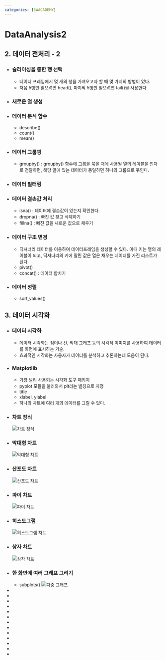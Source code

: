 ```yaml
---
categories: [SWACADEMY]
---
```


# DataAnalysis2

## 2. 데이터 전처리 - 2

- ### 슬라이싱을 통한 행 선택
  - 데이터 프레임에서 몇 개의 행을 가져오고자 할 때 몇 가지의 방법이 있다.
  - 처음 5행만 얻으려면 head(), 마지막 5행만 얻으려면 tail()을 사용한다.
- ### 새로운 열 생성
- ### 데이터 분석 함수
  - describe()
  - count()
  - mean()
- ### 데이터 그룹핑
  - groupby() : groupby() 함수에 그룹을 묶을 때에 사용될 열의 레이블을 인자로 전달하면, 해당 열에 있는 데이터가 동일하면 하나의 그룹으로 묶인다.
- ### 데이터 필터링
- ### 데이터 결손값 처리
  - isna() : 데이터에 결손값이 있는지 확인한다.
  - dropna() : 빠진 값 찾고 삭제하기
  - fillna() : 빠진 값을 새로운 값으로 채우기
- ### 데이터 구조 변경
  - 딕셔너리 데이터를 이용하여 데이터프레임을 생성할 수 있다. 이때 키는 열의 레이블이 되고, 딕셔너리의 키에 딸린 값은 열은 채우는 데이터를 가진 리스트가 된다.
  - pivot()
  - concat() : 데이터 합치기
- ### 데이터 정렬
  - sort_values()

## 3. 데이터 시각화

- ### 데이터 시각화
  - 데이터 시각화는 점이나 선, 막대 그래프 등의 시각적 이미지를 사용하여 데이터를 화면에 표시하는 기술.
  - 효과적인 시각화는 사용자가 데이터를 분석하고 추론하는데 도움이 된다.
- ### Matplotlib
  - 가장 널리 사용되는 시각화 도구 패키지
  - pyplot 모듈을 불러와서 plt라는 별칭으로 지정
  - title
  - xlabel, ylabel
  - 하나의 차트에 여러 개의 데이터를 그릴 수 있다.
- ### 차트 장식
  ![차트 장식](/assets/images/2023/01/04/2.png)
- ### 막대형 차트
  ![막대형 차트](/assets/images/2023/01/04/4.png)
- ### 산포도 차트
  ![산포도 차트](/assets/images/2023/01/04/5.png)
- ### 파이 차트
  ![파이 차트](/assets/images/2023/01/04/6.png)
- ### 히스토그램
  ![히스토그램 차트](/assets/images/2023/01/04/7.png)
- ### 상자 차트
  ![상자 차트](/assets/images/2023/01/04/8.png)
- ### 한 화면에 여러 그래프 그리기
  - subplots()
  ![다중 그래프](/assets/images/2023/01/04/3.png)
- 
-
-
-
-
-
-
-
-
-
-
-
-









